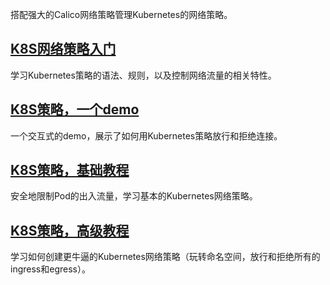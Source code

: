 搭配强大的Calico网络策略管理Kubernetes的网络策略。

## [K8S网络策略入门](01K8S网络策略入门.md)

学习Kubernetes策略的语法、规则，以及控制网络流量的相关特性。

## [K8S策略，一个demo](02K8S策略，一个demo.md)

一个交互式的demo，展示了如何用Kubernetes策略放行和拒绝连接。

## [K8S策略，基础教程](03K8S策略，基础教程.md)

安全地限制Pod的出入流量，学习基本的Kubernetes网络策略。

## [K8S策略，高级教程](04K8S策略，高级教程.md)

学习如何创建更牛逼的Kubernetes网络策略（玩转命名空间，放行和拒绝所有的ingress和egress）。